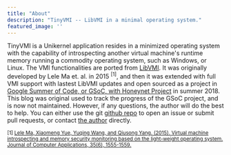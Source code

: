 ```yaml
---
title: "About"
description: "TinyVMI -- LibVMI in a minimal operating system."
featured_image: ''
---
```



TinyVMI is a Unikernel application resides in a minimized operating system with the capability of introspecting another virtual machine's runtime memory running a commodity operating system, such as Windows, or Linux. The VMI functionalities are ported from [LibVMI](https://github.com/libvmi/libvmi.git). It was originally developed by Lele Ma et. al. in 2015 <sup>[1]</sup>, and then it was extended with full VMI support with lastest LibVMI updates and open sourced as a project in [Google Summer of Code, or GSoC, with Honeynet Project](https://blog.xenproject.org/2018/09/05/tinyvmi-porting-libvmi-to-mini-os-on-xen-project-hypervisor/) in summer 2018. This blog was original used to track the progress of the GSoC project, and is now not maintained. However, if any questions, the author will do the best to help. You can either use the git [github repo](https://github.com/tinyvmi/tinyvmi.git) to open an issue or submit pull requests, or contact [the author](https://cnlelema.github.io) directly. 


<sub>[1] [Lele Ma, Xiaomeng Yue, Yuqing Wang, and Qiusong Yang. (2015). Virtual machine introspecting and memory security monitoring based on the light-weight operating system. Journal of Computer Applications, 35(6), 1555-1559.](http://www.joca.cn/EN/abstract/abstract18030.shtml)</sub>